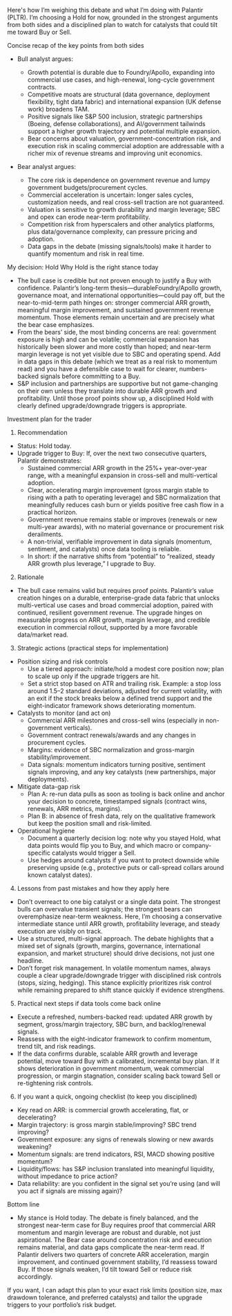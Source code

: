 Here's how I’m weighing this debate and what I’m doing with Palantir (PLTR). I’m choosing a Hold for now, grounded in the strongest arguments from both sides and a disciplined plan to watch for catalysts that could tilt me toward Buy or Sell.

Concise recap of the key points from both sides
- Bull analyst argues:
  - Growth potential is durable due to Foundry/Apollo, expanding into commercial use cases, and high-renewal, long-cycle government contracts.
  - Competitive moats are structural (data governance, deployment flexibility, tight data fabric) and international expansion (UK defense work) broadens TAM.
  - Positive signals like S&P 500 inclusion, strategic partnerships (Boeing, defense collaborations), and AI/government tailwinds support a higher growth trajectory and potential multiple expansion.
  - Bear concerns about valuation, government-concentration risk, and execution risk in scaling commercial adoption are addressable with a richer mix of revenue streams and improving unit economics.

- Bear analyst argues:
  - The core risk is dependence on government revenue and lumpy government budgets/procurement cycles.
  - Commercial acceleration is uncertain: longer sales cycles, customization needs, and real cross-sell traction are not guaranteed.
  - Valuation is sensitive to growth durability and margin leverage; SBC and opex can erode near-term profitability.
  - Competition risk from hyperscalers and other analytics platforms, plus data/governance complexity, can pressure pricing and adoption.
  - Data gaps in the debate (missing signals/tools) make it harder to quantify momentum and risk in real time.

My decision: Hold
Why Hold is the right stance today
- The bull case is credible but not proven enough to justify a Buy with confidence. Palantir’s long-term thesis—durableFoundry/Apollo growth, governance moat, and international opportunities—could pay off, but the near-to-mid-term path hinges on: stronger commercial ARR growth, meaningful margin improvement, and sustained government revenue momentum. Those elements remain uncertain and are precisely what the bear case emphasizes.
- From the bears’ side, the most binding concerns are real: government exposure is high and can be volatile; commercial expansion has historically been slower and more costly than hoped; and near-term margin leverage is not yet visible due to SBC and operating spend. Add in data gaps in this debate (which we treat as a real risk to momentum read) and you have a defensible case to wait for clearer, numbers-backed signals before committing to a Buy.
- S&P inclusion and partnerships are supportive but not game-changing on their own unless they translate into durable ARR growth and profitability. Until those proof points show up, a disciplined Hold with clearly defined upgrade/downgrade triggers is appropriate.

Investment plan for the trader

1) Recommendation
- Status: Hold today.
- Upgrade trigger to Buy: If, over the next two consecutive quarters, Palantir demonstrates:
  - Sustained commercial ARR growth in the 25%+ year-over-year range, with a meaningful expansion in cross-sell and multi-vertical adoption.
  - Clear, accelerating margin improvement (gross margin stable to rising with a path to operating leverage) and SBC normalization that meaningfully reduces cash burn or yields positive free cash flow in a practical horizon.
  - Government revenue remains stable or improves (renewals or new multi-year awards), with no material governance or procurement risk derailments.
  - A non-trivial, verifiable improvement in data signals (momentum, sentiment, and catalysts) once data tooling is reliable.
  - In short: if the narrative shifts from “potential” to “realized, steady ARR growth plus leverage,” I upgrade to Buy.

2) Rationale
- The bull case remains valid but requires proof points. Palantir’s value creation hinges on a durable, enterprise-grade data fabric that unlocks multi-vertical use cases and broad commercial adoption, paired with continued, resilient government revenue. The upgrade hinges on measurable progress on ARR growth, margin leverage, and credible execution in commercial rollout, supported by a more favorable data/market read.

3) Strategic actions (practical steps for implementation)
- Position sizing and risk controls
  - Use a tiered approach: initiate/hold a modest core position now; plan to scale up only if the upgrade triggers are hit.
  - Set a strict stop based on ATR and trailing risk. Example: a stop loss around 1.5–2 standard deviations, adjusted for current volatility, with an exit if the stock breaks below a defined trend support and the eight-indicator framework shows deteriorating momentum.
- Catalysts to monitor (and act on)
  - Commercial ARR milestones and cross-sell wins (especially in non-government verticals).
  - Government contract renewals/awards and any changes in procurement cycles.
  - Margins: evidence of SBC normalization and gross-margin stability/improvement.
  - Data signals: momentum indicators turning positive, sentiment signals improving, and any key catalysts (new partnerships, major deployments).
- Mitigate data-gap risk
  - Plan A: re-run data pulls as soon as tooling is back online and anchor your decision to concrete, timestamped signals (contract wins, renewals, ARR metrics, margins).
  - Plan B: in absence of fresh data, rely on the qualitative framework but keep the position small and risk-limited.
- Operational hygiene
  - Document a quarterly decision log: note why you stayed Hold, what data points would flip you to Buy, and which macro or company-specific catalysts would trigger a Sell.
  - Use hedges around catalysts if you want to protect downside while preserving upside (e.g., protective puts or call-spread collars around known catalyst dates).

4) Lessons from past mistakes and how they apply here
- Don’t overreact to one big catalyst or a single data point. The strongest bulls can overvalue transient signals; the strongest bears can overemphasize near-term weakness. Here, I’m choosing a conservative intermediate stance until ARR growth, profitability leverage, and steady execution are visibly on track.
- Use a structured, multi-signal approach. The debate highlights that a mixed set of signals (growth, margins, governance, international expansion, and market structure) should drive decisions, not just one headline.
- Don’t forget risk management. In volatile momentum names, always couple a clear upgrade/downgrade trigger with disciplined risk controls (stops, sizing, hedging). This stance explicitly prioritizes risk control while remaining prepared to shift stance quickly if evidence strengthens.

5) Practical next steps if data tools come back online
- Execute a refreshed, numbers-backed read: updated ARR growth by segment, gross/margin trajectory, SBC burn, and backlog/renewal signals.
- Reassess with the eight-indicator framework to confirm momentum, trend tilt, and risk readings.
- If the data confirms durable, scalable ARR growth and leverage potential, move toward Buy with a calibrated, incremental buy plan. If it shows deterioration in government momentum, weak commercial progression, or margin stagnation, consider scaling back toward Sell or re-tightening risk controls.

6) If you want a quick, ongoing checklist (to keep you disciplined)
- Key read on ARR: is commercial growth accelerating, flat, or decelerating?
- Margin trajectory: is gross margin stable/improving? SBC trend improving?
- Government exposure: any signs of renewals slowing or new awards weakening?
- Momentum signals: are trend indicators, RSI, MACD showing positive momentum?
- Liquidity/flows: has S&P inclusion translated into meaningful liquidity, without impedance to price action?
- Data reliability: are you confident in the signal set you’re using (and will you act if signals are missing again)?

Bottom line
- My stance is Hold today. The debate is finely balanced, and the strongest near-term case for Buy requires proof that commercial ARR momentum and margin leverage are robust and durable, not just aspirational. The Bear case around concentration risk and execution remains material, and data gaps complicate the near-term read. If Palantir delivers two quarters of concrete ARR acceleration, margin improvement, and continued government stability, I’d reassess toward Buy. If those signals weaken, I’d tilt toward Sell or reduce risk accordingly.

If you want, I can adapt this plan to your exact risk limits (position size, max drawdown tolerance, and preferred catalysts) and tailor the upgrade triggers to your portfolio’s risk budget.